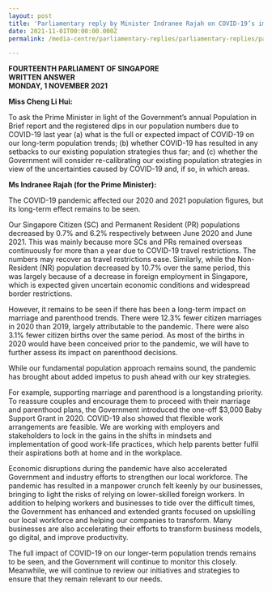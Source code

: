 ```yaml
---
layout: post
title: 'Parliamentary reply by Minister Indranee Rajah on COVID-19’s impact on long-term population trends and strategies '
date: 2021-11-01T00:00:00.000Z
permalink: /media-centre/parliamentary-replies/parliamentary-replies/parliamentary-reply-by-minister-indranee-rajah-on-covid-19-impact-on-long-term-population-trends-and-strategies/

---
```



**FOURTEENTH PARLIAMENT OF SINGAPORE**  
**WRITTEN ANSWER**  
**MONDAY, 1 NOVEMBER 2021**

**Miss Cheng Li Hui:**

To ask the Prime Minister in light of the Government’s annual Population in Brief report and the registered dips in our population numbers due to COVID-19 last year (a) what is the full or expected impact of COVID-19 on our long-term population trends; (b) whether COVID-19 has resulted in any setbacks to our existing population strategies thus far; and (c) whether the Government will consider re-calibrating our existing population strategies in view of the uncertainties caused by COVID-19 and, if so, in which areas.

**Ms Indranee Rajah (for the Prime Minister):** 

The COVID-19 pandemic affected our 2020 and 2021 population figures, but its long-term effect remains to be seen. 

Our Singapore Citizen (SC) and Permanent Resident (PR) populations decreased by 0.7% and 6.2% respectively between June 2020 and June 2021. This was mainly because more SCs and PRs remained overseas continuously for more than a year due to COVID-19 travel restrictions. The numbers may recover as travel restrictions ease. Similarly, while the Non-Resident (NR) population decreased by 10.7% over the same period, this was largely because of a decrease in foreign employment in Singapore, which is expected given uncertain economic conditions and widespread border restrictions. 

However, it remains to be seen if there has been a long-term impact on marriage and parenthood trends. There were 12.3% fewer citizen marriages in 2020 than 2019, largely attributable to the pandemic. There were also 3.1% fewer citizen births over the same period. As most of the births in 2020 would have been conceived prior to the pandemic, we will have to further assess its impact on parenthood decisions. 

While our fundamental population approach remains sound, the pandemic has brought about added impetus to push ahead with our key strategies. 
 
For example, supporting marriage and parenthood is a longstanding priority. To reassure couples and encourage them to proceed with their marriage and parenthood plans, the Government introduced the one-off $3,000 Baby Support Grant in 2020. COVID-19 also showed that flexible work arrangements are feasible. We are working with employers and stakeholders to lock in the gains in the shifts in mindsets and implementation of good work-life practices, which help parents better fulfil their aspirations both at home and in the workplace. 

Economic disruptions during the pandemic have also accelerated Government and industry efforts to strengthen our local workforce. The pandemic has resulted in a manpower crunch felt keenly by our businesses, bringing to light the risks of relying on lower-skilled foreign workers. In addition to helping workers and businesses to tide over the difficult times, the Government has enhanced and extended grants focused on upskilling our local workforce and helping our companies to transform. Many businesses are also accelerating their efforts to transform business models, go digital, and improve productivity.

The full impact of COVID-19 on our longer-term population trends remains to be seen, and the Government will continue to monitor this closely. Meanwhile, we will continue to review our initiatives and strategies to ensure that they remain relevant to our needs. 


